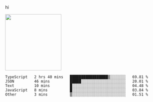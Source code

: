 hi

<img height="180em" src="https://github-readme-stats.vercel.app/api?username=AProductiveNerd&show_icons=true&hide_border=true&&count_private=true&include_all_commits=true" />

<!--START_SECTION:waka-->
```text
TypeScript   2 hrs 40 mins   █████████████████▒░░░░░░░   69.81 % 
JSON         46 mins         █████░░░░░░░░░░░░░░░░░░░░   20.01 % 
Text         10 mins         █░░░░░░░░░░░░░░░░░░░░░░░░   04.48 % 
JavaScript   8 mins          █░░░░░░░░░░░░░░░░░░░░░░░░   03.84 % 
Other        3 mins          ▒░░░░░░░░░░░░░░░░░░░░░░░░   01.51 % 
```
<!--END_SECTION:waka-->
